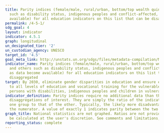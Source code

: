```yaml
---
title: Parity indices (female/male, rural/urban, bottom/top wealth quintile and others
  such as disability status, indigenous peoples and conflict-affected, as data become
  available) for all education indicators on this list that can be disaggregated
permalink: /4-5-1/
sdg_goal: 4
layout: indicator
indicator: 4.5.1
graph: longitudinal
un_designated_tier: '2'
un_custodian_agency: UNESCO
target_id: '4.5'
goal_meta_link: http://unstats.un.org/sdgs/files/metadata-compilation/Metadata-Goal-4.pdf
indicator_name: Parity indices (female/male, rural/urban, bottom/top wealth quintile
  and others such as disability status, indigenous peoples and conflict-affected,
  as data become available) for all education indicators on this list that can be
  disaggregated
target: By 2030, eliminate gender disparities in education and ensure equal access
  to all levels of education and vocational training for the vulnerable, including
  persons with disabilities, indigenous peoples and children in vulnerable situations.
indicator_definition: Parity indices require no additional data than the specific
  disaggregations of interest. They are simply the ratio of the indicator value for
  one group to that of the other. Typically, the likely more disadvantaged group is
  the numerator. A value of exactly 1 indicates parity between the two groups.
graph_title: National statistics are not graphed. Ratios are not provided, but can
  be calculated at the user's discretion. See comments and limitations, below.
reporting_status: complete
---
```

